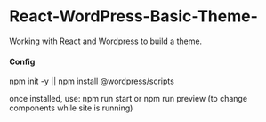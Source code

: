# React-WordPress-Basic-Theme-
Working with React and Wordpress to build a theme. 

#### Config

npm init -y ||
npm install @wordpress/scripts

once installed, use: npm run start or npm run preview (to change components while site is running)
